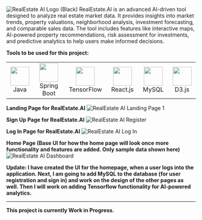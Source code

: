 ![RealEstate AI Logo (Black)](https://github.com/user-attachments/assets/ad231900-5d86-4367-9e41-12a3388eb2fe)
RealEstate.AI is an advanced AI-driven tool designed to analyze real estate market data. It provides insights into market trends, property valuations, neighborhood analysis, investment forecasting, and comparable sales data. The tool includes features like interactive maps, AI-powered property recommendations, risk assessment for investments, and predictive analytics to help users make informed decisions.

**Tools to be used for this project:**
<table>
  <tr>
    <td align="center"><img src="https://cdn.jsdelivr.net/gh/devicons/devicon@latest/icons/java/java-original.svg" width="50">Java</td>
    <td align="center"><img src="https://cdn.jsdelivr.net/gh/devicons/devicon@latest/icons/spring/spring-original.svg" width="50">Spring Boot</td>
    <td align="center"><img src="https://cdn.jsdelivr.net/gh/devicons/devicon@latest/icons/tensorflow/tensorflow-original.svg" width="50">TensorFlow</td>
    <td align="center"><img src="https://cdn.jsdelivr.net/gh/devicons/devicon@latest/icons/react/react-original.svg" width="50">React.js</td>
    <td align="center"><img src="https://cdn.jsdelivr.net/gh/devicons/devicon@latest/icons/mysql/mysql-original.svg"  width="50">MySQL</td>
    <td align="center"><img src="https://cdn.jsdelivr.net/gh/devicons/devicon@latest/icons/d3js/d3js-original.svg" width="50">D3.js</td>
  </tr>
</table>

**Landing Page for RealEstate.AI**
![RealEstate AI Landing Page 1](https://github.com/user-attachments/assets/325d3de5-12fe-4fcb-b1b7-18a51e4afd43)

**Sign Up Page for RealEstate.AI**
![RealEstate AI Register](https://github.com/user-attachments/assets/d8196ac3-1530-455b-bfac-31bb7cc407ea)

**Log In Page for RealEstate.AI**
![RealEstate AI Log In](https://github.com/user-attachments/assets/8c0aa145-c3db-4da0-a3dd-a90003ebf539)

**Home Page (Base UI for how the home page will look once more functionality and features are added. Only sample data shown here)**
![RealEstate AI Dashboard](https://github.com/user-attachments/assets/f6500bf6-203c-4575-b495-ebc59aca1884)

**Update: I have created the UI for the homepage, when a user logs into the application. Next, I am going to add MySQL to the database (for user registration and sign in) and work on the design of the other pages as well. Then I will work on adding Tensorflow functionality for AI-powered analytics.**

-------------------------------------------------------------
**This project is currently Work in Progress.**
